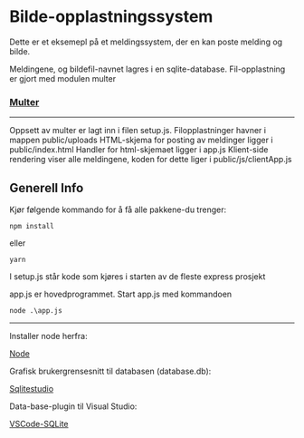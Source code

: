 # Bilde-opplastningssystem

Dette er et eksemepl på et meldingssystem, der en kan poste melding og bilde.

Meldingene, og bildefil-navnet lagres i en sqlite-database. Fil-opplastning er gjort med modulen multer

### [Multer](https://www.npmjs.com/package/multer)

---

Oppsett av multer er lagt inn i filen setup.js.
Filopplastninger havner i mappen public/uploads
HTML-skjema for posting av meldinger ligger i public/index.html
Handler for html-skjemaet ligger i app.js 
Klient-side rendering viser alle meldingene, koden for dette liger i public/js/clientApp.js




## Generell Info
Kjør følgende kommando for å få alle pakkene-du trenger:

`npm install`

eller

`yarn`


I setup.js står kode som kjøres i starten av de fleste express prosjekt

app.js er hovedprogrammet. Start app.js med kommandoen 

`node .\app.js`

---

Installer node herfra:

[Node](https://nodejs.org/en/)

Grafisk brukergrensesnitt til databasen (database.db):

[Sqlitestudio](https://sqlitestudio.pl/)

Data-base-plugin til Visual Studio:

[VSCode-SQLite](https://marketplace.visualstudio.com/items?itemName=alexcvzz.vscode-sqlite)
